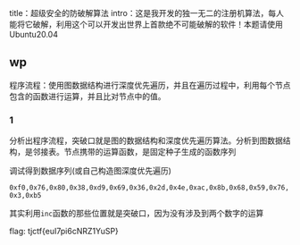 

title：超级安全的防破解算法
intro：这是我开发的独一无二的注册机算法，每人能将它破解，利用这个可以开发出世界上首款绝不可能破解的软件！本题请使用Ubuntu20.04


## wp

程序流程：使用图数据结构进行深度优先遍历，并且在遍历过程中，利用每个节点包含的函数进行运算，并且比对节点中的值。

### 1

分析出程序流程，突破口就是图的数据结构和深度优先遍历算法。分析到图数据结构，是邻接表。节点携带的运算函数，是固定种子生成的函数序列


调试得到数据序列(或自己构造图深度优先遍历)

`0xf0,0x76,0x80,0x38,0xd9,0x69,0x36,0x2d,0x4e,0xac,0x8b,0x68,0x59,0x76,0x3,0xb5`

其实利用`inc`函数的那些位置就是突破口，因为没有涉及到两个数字的运算


flag: tjctf{euI7pi6cNRZ1YuSP}